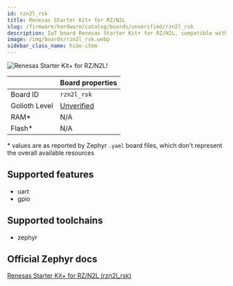 ```yaml
---
id: rzn2l_rsk
title: Renesas Starter Kit+ for RZ/N2L
slug: /firmware/hardware/catalog/boards/unverified/rzn2l_rsk
description: IoT board Renesas Starter Kit+ for RZ/N2L, compatible with Golioth at unverified level.
image: /img/boards/rzn2l_rsk.webp
sidebar_class_name: hide-item
---
```


[//]: # (This is an auto-generated file, do not edit! Changes to it will be lost upon re-generation)

![Renesas Starter Kit+ for RZ/N2L!](/img/boards/rzn2l_rsk.webp "Renesas Starter Kit+ for RZ/N2L")

|                | Board properties     |
| -------------  | -------------------- |
| Board ID       | `rzn2l_rsk` |
| Golioth Level  | [Unverified](/firmware/hardware#unverified-boards) |
| RAM*           | N/A |
| Flash*         | N/A |

\* values are as reported by Zephyr `.yaml` board files, which don't represent the overall available resources



## Supported features

* uart
* gpio

## Supported toolchains

* zephyr

## Official Zephyr docs

[Renesas Starter Kit+ for RZ/N2L (rzn2l_rsk)](https://docs.zephyrproject.org/latest/boards/renesas/rzn2l_rsk/doc/index.html)
